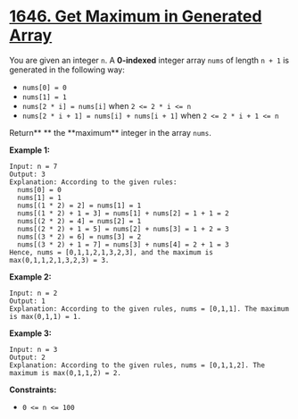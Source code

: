 # [1646. Get Maximum in Generated Array](https://leetcode.com/problems/get-maximum-in-generated-array/description/)

You are given an integer `n`. A **0-indexed** integer array `nums` of length `n + 1` is generated in the following way:

- `nums[0] = 0`
- `nums[1] = 1`
- `nums[2 * i] = nums[i]` when `2 <= 2 * i <= n`
- `nums[2 * i + 1] = nums[i] + nums[i + 1]` when `2 <= 2 * i + 1 <= n`

Return\*\* ** the **maximum\*\* integer in the array `nums`​​​.

**Example 1:**

```
Input: n = 7
Output: 3
Explanation: According to the given rules:
  nums[0] = 0
  nums[1] = 1
  nums[(1 * 2) = 2] = nums[1] = 1
  nums[(1 * 2) + 1 = 3] = nums[1] + nums[2] = 1 + 1 = 2
  nums[(2 * 2) = 4] = nums[2] = 1
  nums[(2 * 2) + 1 = 5] = nums[2] + nums[3] = 1 + 2 = 3
  nums[(3 * 2) = 6] = nums[3] = 2
  nums[(3 * 2) + 1 = 7] = nums[3] + nums[4] = 2 + 1 = 3
Hence, nums = [0,1,1,2,1,3,2,3], and the maximum is max(0,1,1,2,1,3,2,3) = 3.
```

**Example 2:**

```
Input: n = 2
Output: 1
Explanation: According to the given rules, nums = [0,1,1]. The maximum is max(0,1,1) = 1.
```

**Example 3:**

```
Input: n = 3
Output: 2
Explanation: According to the given rules, nums = [0,1,1,2]. The maximum is max(0,1,1,2) = 2.
```

**Constraints:**

- `0 <= n <= 100`
